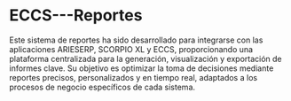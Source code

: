 # ECCS---Reportes
Este sistema de reportes ha sido desarrollado para integrarse con las aplicaciones ARIESERP, SCORPIO XL y ECCS, proporcionando una plataforma centralizada para la generación, visualización y exportación de informes clave. Su objetivo es optimizar la toma de decisiones mediante reportes precisos, personalizados y en tiempo real, adaptados a los procesos de negocio específicos de cada sistema.

